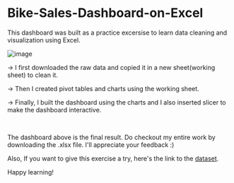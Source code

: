 # Bike-Sales-Dashboard-on-Excel

This dashboard was built as a practice excersise to learn data cleaning and visualization using Excel. 

![image](https://user-images.githubusercontent.com/89099676/233959259-35a5ee56-6a5f-4f91-81e2-f3d3690dd881.png)

-> I first downloaded the raw data and copied it in a new sheet(working sheet) to clean it.

-> Then I created pivot tables and charts using the working sheet. 

-> Finally, I built the dashboard using the charts and I also inserted slicer to make the dashboard interactive. 

&nbsp;
&nbsp;


The dashboard above is the final result. Do checkout my entire work by downloading the .xlsx file. I'll appreciate your feedback :)

Also, If you want to give this exercise a try, here's the link to the [dataset](https://github.com/AlexTheAnalyst/Excel-Tutorial/blob/main/Excel%20Project%20Dataset.xlsx).


Happy learning!
